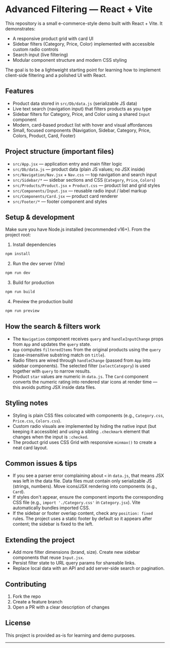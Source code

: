 # Advanced Filtering — React + Vite

This repository is a small e-commerce-style demo built with React + Vite. It demonstrates:
- A responsive product grid with card UI
- Sidebar filters (Category, Price, Color) implemented with accessible custom radio controls
- Search input (live filtering)
- Modular component structure and modern CSS styling

The goal is to be a lightweight starting point for learning how to implement client-side filtering and a polished UI with React.

## Features
- Product data stored in `src/Db/data.js` (serializable JS data)
- Live text search (navigation input) that filters products as you type
- Sidebar filters for Category, Price, and Color using a shared `Input` component
- Modern, card-based product list with hover and visual affordances
- Small, focused components (Navigation, Sidebar, Category, Price, Colors, Product, Card, Footer)

## Project structure (important files)
- `src/App.jsx` — application entry and main filter logic
- `src/Db/data.js` — product data (plain JS values; no JSX inside)
- `src/Navigation/Nav.jsx` + `Nav.css` — top navigation and search input
- `src/Sidebar/*` — sidebar sections and CSS (`Category`, `Price`, `Colors`)
- `src/Products/Product.jsx` + `Product.css` — product list and grid styles
- `src/Components/Input.jsx` — reusable radio input / label markup
- `src/Components/Card.jsx` — product card renderer
- `src/Footer/*` — footer component and styles

## Setup & development

Make sure you have Node.js installed (recommended v16+). From the project root:

1. Install dependencies

```powershell
npm install
```

2. Run the dev server (Vite)

```powershell
npm run dev
```

3. Build for production

```powershell
npm run build
```

4. Preview the production build

```powershell
npm run preview
```

## How the search & filters work
- The `Navigation` component receives `query` and `handleInputChange` props from `App` and updates the `query` state.
- `App` computes `filteredItems` from the original products using the `query` (case-insensitive substring match on `title`).
- Radio filters are wired through `handleChange` (passed from `App` into sidebar components). The selected filter (`selectCategory`) is used together with `query` to narrow results.
- Product `star` values are numeric in `data.js`. The `Card` component converts the numeric rating into rendered star icons at render time — this avoids putting JSX inside data files.

## Styling notes
- Styling is plain CSS files colocated with components (e.g., `Category.css`, `Price.css`, `Colors.css`).
- Custom radio visuals are implemented by hiding the native input (but keeping it accessible) and using a sibling `.checkmark` element that changes when the input is `:checked`.
- The product grid uses CSS Grid with responsive `minmax()` to create a neat card layout.

## Common issues & tips
- If you see a parser error complaining about `<` in `data.js`, that means JSX was left in the data file. Data files must contain only serializable JS (strings, numbers). Move icons/JSX rendering into components (e.g., `Card`).
- If styles don't appear, ensure the component imports the corresponding CSS file (e.g., `import './Category.css'` in `Category.jsx`). Vite automatically bundles imported CSS.
- If the sidebar or footer overlap content, check any `position: fixed` rules. The project uses a static footer by default so it appears after content; the sidebar is fixed to the left.

## Extending the project
- Add more filter dimensions (brand, size). Create new sidebar components that reuse `Input.jsx`.
- Persist filter state to URL query params for shareable links.
- Replace local data with an API and add server-side search or pagination.

## Contributing
1. Fork the repo
2. Create a feature branch
3. Open a PR with a clear description of changes

## License
This project is provided as-is for learning and demo purposes.

---

